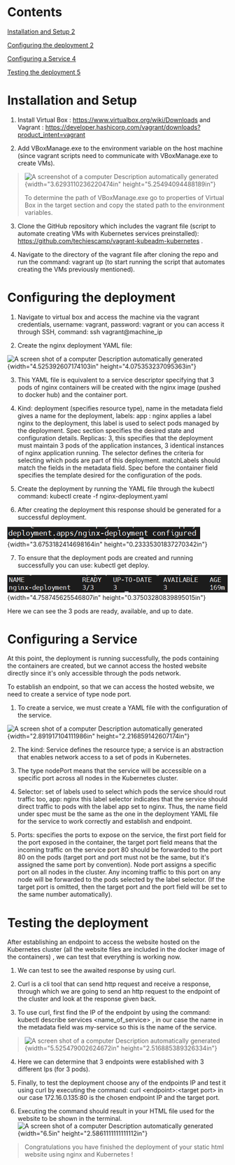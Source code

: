 
# Contents
[Installation and Setup	2](#_toc143013280)

[Configuring the deployment	2](#_toc143013281)

[Configuring a Service	4](#_toc143013282)

[Testing the deployment	5](#_toc143013283)


# Installation and Setup

1.  Install Virtual Box : <https://www.virtualbox.org/wiki/Downloads>
    and Vagrant :
    <https://developer.hashicorp.com/vagrant/downloads?product_intent=vagrant>

2.  Add VBoxManage.exe to the environment variable on the host machine
    (since vagrant scripts need to communicate with VBoxManage.exe to
    create VMs).

> ![A screenshot of a computer Description automatically
> generated](vertopal_305837dc34604516b50f0c5e98963468/media/image1.png){width="3.6293110236220474in"
> height="5.25494094488189in"}
>
> To determine the path of VBoxManage.exe go to properties of Virtual
> Box in the target section and copy the stated path to the environment
> variables.

3.  Clone the GitHub repository which includes the vagrant file (script
    to automate creating VMs with Kubernetes services preinstalled):
    <https://github.com/techiescamp/vagrant-kubeadm-kubernetes> .

4.  Navigate to the directory of the vagrant file after cloning the repo
    and run the command: vagrant up (to start running the script that
    automates creating the VMs previously mentioned).

# Configuring the deployment

1.  Navigate to virtual box and access the machine via the vagrant
    credentials, username: vagrant, password: vagrant or you can access
    it through SSH, command: ssh vagrant@machine_ip

2.  Create the nginx deployment YAML file:

![A screen shot of a computer Description automatically
generated](vertopal_305837dc34604516b50f0c5e98963468/media/image2.png){width="4.525392607174103in"
height="4.075353237095363in"}

3.  This YAML file is equivalent to a service descriptor specifying that
    3 pods of nginx containers will be created with the nginx image
    (pushed to docker hub) and the container port.

4.  Kind: deployment (specifies resource type), name in the metadata
    field gives a name for the deployment, labels: app : nginx applies a
    label nginx to the deployment, this label is used to select pods
    managed by the deployment. Spec section specifies the desired state
    and configuration details. Replicas: 3, this specifies that the
    deployment must maintain 3 pods of the application instances, 3
    identical instances of nginx application running. The selector
    defines the criteria for selecting which pods are part of this
    deployment. matchLabels should match the fields in the metadata
    field. Spec before the container field specifies the template
    desired for the configuration of the pods.

5.  Create the deployment by running the YAML file through the kubectl
    command: kubectl create -f nginx-deployment.yaml

6.  After creating the deployment this response should be generated for
    a successful deployment.

![](vertopal_305837dc34604516b50f0c5e98963468/media/image3.png){width="3.6753182414698164in"
height="0.23335301837270342in"}

7.  To ensure that the deployment pods are created and running
    successfully you can use: kubectl get deploy.

![](vertopal_305837dc34604516b50f0c5e98963468/media/image4.png){width="4.758745625546807in"
height="0.37503280839895015in"}

Here we can see the 3 pods are ready, available, and up to date.

# Configuring a Service

At this point, the deployment is running successfully, the pods
containing the containers are created, but we cannot access the hosted
website directly since it's only accessible through the pods network.

To establish an endpoint, so that we can access the hosted website, we
need to create a service of type node port.

1.  To create a service, we must create a YAML file with the
    configuration of the service.

![A screen shot of a computer Description automatically
generated](vertopal_305837dc34604516b50f0c5e98963468/media/image5.png){width="2.891917104111986in"
height="2.216859142607174in"}

2.  The kind: Service defines the resource type; a service is an
    abstraction that enables network access to a set of pods in
    Kubernetes.

3.  The type nodePort means that the service will be accessible on a
    specific port across all nodes in the Kubernetes cluster.

4.  Selector: set of labels used to select which pods the service should
    rout traffic too, app: nginx this label selector indicates that the
    service should direct traffic to pods with the label app set to
    nginx. Thus, the name field under spec must be the same as the one
    in the deployment YAML file for the service to work correctly and
    establish and endpoint.

5.  Ports: specifies the ports to expose on the service, the first port
    field for the port exposed in the container, the target port field
    means that the incoming traffic on the service port 80 should be
    forwarded to the port 80 on the pods (target port and port must not
    be the same, but it's assigned the same port by convention). Node
    port assigns a specific port on all nodes in the cluster. Any
    incoming traffic to this port on any node will be forwarded to the
    pods selected by the label selector. (If the target port is omitted,
    then the target port and the port field will be set to the same
    number automatically).

# Testing the deployment

After establishing an endpoint to access the website hosted on the
Kubernetes cluster (all the website files are included in the docker
image of the containers) , we can test that everything is working now.

1.  We can test to see the awaited response by using curl.

2.  Curl is a cli tool that can send http request and receive a
    response, through which we are going to send an http request to the
    endpoint of the cluster and look at the response given back.

3.  To use curl, first find the IP of the endpoint by using the command:
    kubectl describe services \<name_of_service\> , in our case the name
    in the metadata field was my-service so this is the name of the
    service.

> ![A screen shot of a computer Description automatically
> generated](vertopal_305837dc34604516b50f0c5e98963468/media/image6.png){width="5.525479002624672in"
> height="2.516885389326334in"}

4.  Here we can determine that 3 endpoints were established with 3
    different Ips (for 3 pods).

5.  Finally, to test the deployment choose any of the endpoints IP and
    test it using curl by executing the command: curl
    \<endpoint\>:\<target port\> in our case 172.16.0.135:80 is the
    chosen endpoint IP and the target port.

6.  Executing the command should result in your HTML file used for the
    website to be shown in the terminal. ![A screen shot of a computer
    Description automatically
    generated](vertopal_305837dc34604516b50f0c5e98963468/media/image7.png){width="6.5in"
    height="2.5861111111111112in"}

> Congratulations you have finished the deployment of your static html
> website using nginx and Kubernetes !
